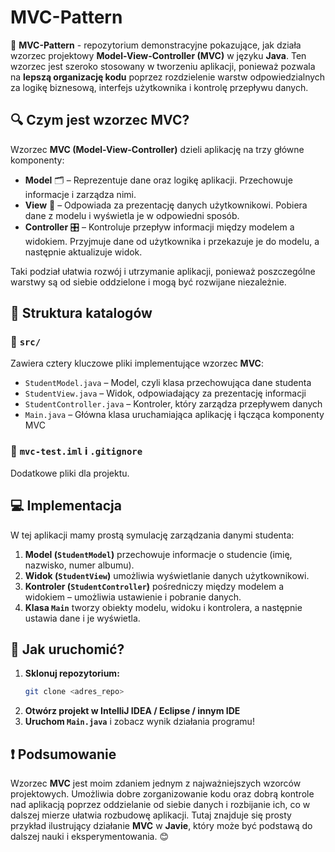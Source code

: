 # MVC-Pattern

📌 **MVC-Pattern** -  repozytorium demonstracyjne pokazujące, jak działa wzorzec projektowy **Model-View-Controller (MVC)** w języku **Java**. Ten wzorzec jest szeroko stosowany w tworzeniu aplikacji, 
ponieważ pozwala na **lepszą organizację kodu** poprzez rozdzielenie warstw odpowiedzialnych za logikę biznesową, interfejs użytkownika i kontrolę przepływu danych.

## 🔍 Czym jest wzorzec MVC?
Wzorzec **MVC (Model-View-Controller)** dzieli aplikację na trzy główne komponenty:

- **Model** 🗂️ – Reprezentuje dane oraz logikę aplikacji. Przechowuje informacje i zarządza nimi.
- **View** 👀 – Odpowiada za prezentację danych użytkownikowi. Pobiera dane z modelu i wyświetla je w odpowiedni sposób.
- **Controller** 🎛️ – Kontroluje przepływ informacji między modelem a widokiem. Przyjmuje dane od użytkownika i przekazuje je do modelu, a następnie aktualizuje widok.

Taki podział ułatwia rozwój i utrzymanie aplikacji, ponieważ poszczególne warstwy są od siebie oddzielone i mogą być rozwijane niezależnie.

## 📂 Struktura katalogów

### 📁 `src/`
Zawiera cztery kluczowe pliki implementujące wzorzec **MVC**:

- `StudentModel.java` – Model, czyli klasa przechowująca dane studenta
- `StudentView.java` – Widok, odpowiadający za prezentację informacji
- `StudentController.java` – Kontroler, który zarządza przepływem danych
- `Main.java` – Główna klasa uruchamiająca aplikację i łącząca komponenty MVC

### 📁 `mvc-test.iml` i `.gitignore`
Dodatkowe pliki dla projektu.

## 💻 Implementacja
W tej aplikacji mamy prostą symulację zarządzania danymi studenta:
1. **Model (`StudentModel`)** przechowuje informacje o studencie (imię, nazwisko, numer albumu).
2. **Widok (`StudentView`)** umożliwia wyświetlanie danych użytkownikowi.
3. **Kontroler (`StudentController`)** pośredniczy między modelem a widokiem – umożliwia ustawienie i pobranie danych.
4. **Klasa `Main`** tworzy obiekty modelu, widoku i kontrolera, a następnie ustawia dane i je wyświetla.

## 🚀 Jak uruchomić?
1. **Sklonuj repozytorium:**
   ```bash
   git clone <adres_repo>
   ```
2. **Otwórz projekt w IntelliJ IDEA / Eclipse / innym IDE**
3. **Uruchom `Main.java`** i zobacz wynik działania programu!

## ❗ Podsumowanie
Wzorzec **MVC** jest moim zdaniem jednym z najważniejszych wzorców projektowych. Umożliwia dobre zorganizowanie kodu oraz dobrą kontrole nad aplikacją poprzez oddzielanie od siebie danych i rozbijanie ich, co w dalszej mierze ułatwia rozbudowę aplikacji. Tutaj znajduje się prosty przykład ilustrujący działanie **MVC** w **Javie**, który może być podstawą do dalszej nauki i eksperymentowania. 😊

